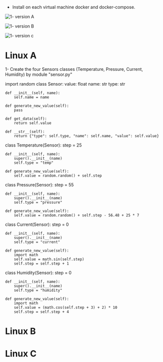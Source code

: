 - Install on each virtual machine docker and docker-compose.


![1- version A](https://user-images.githubusercontent.com/25878224/234697074-ee27f537-754b-4935-a552-43f76bdc7843.PNG)

![1- version B](https://user-images.githubusercontent.com/25878224/234697168-816b99c6-c84f-45f1-a5b7-a51d7c514424.PNG)

![1- version c](https://user-images.githubusercontent.com/25878224/234697182-737a155a-0f8f-4ab9-84e7-6c8fa20391fb.PNG)

# Linux A
1- Create the four Sensors classes (Temperature, Pressure, Current, Humidity) by module "sensor.py"

import random
class Sensor:
    value: float
    name: str
    type: str

    def __init__(self, name):
        self.name = name

    def generate_new_value(self):
        pass

    def get_data(self):
        return self.value

    def __str__(self):
        return {"type": self.type, "name": self.name, "value": self.value}
class Temperature(Sensor):
    step = 25

    def __init__(self, name):
        super().__init__(name)
        self.type = "temp"

    def generate_new_value(self):
        self.value = random.random() + self.step
class Pressure(Sensor):
    step = 55

    def __init__(self, name):
        super().__init__(name)
        self.type = "pressure"

    def generate_new_value(self):
        self.value = random.random() + self.step - 56.48 + 25 * 7
class Current(Sensor):
    step = 0

    def __init__(self, name):
        super().__init__(name)
        self.type = "current"

    def generate_new_value(self):
        import math
        self.value = math.sin(self.step)
        self.step = self.step + 1
class Humidity(Sensor):
    step = 0

    def __init__(self, name):
        super().__init__(name)
        self.type = "humidity"

    def generate_new_value(self):
        import math
        self.value = (math.cos(self.step + 3) + 2) * 10
        self.step = self.step + 4

# Linux B

# Linux C
